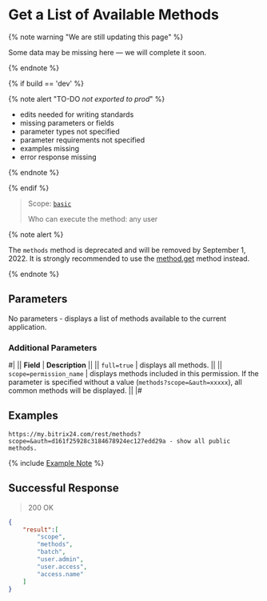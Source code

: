 # Get a List of Available Methods

{% note warning "We are still updating this page" %}

Some data may be missing here — we will complete it soon.

{% endnote %}

{% if build == 'dev' %}

{% note alert "TO-DO _not exported to prod_" %}

- edits needed for writing standards
- missing parameters or fields
- parameter types not specified
- parameter requirements not specified
- examples missing
- error response missing

{% endnote %}

{% endif %}

> Scope: [`basic`](../../scopes/permissions.md)
>
> Who can execute the method: any user

{% note alert %}

The `methods` method is deprecated and will be removed by September 1, 2022. It is strongly recommended to use the [method.get](./method-get.md) method instead.

{% endnote %}

## Parameters

No parameters - displays a list of methods available to the current application.

### Additional Parameters

#|
|| **Field** | **Description** ||
|| `full=true` | displays all methods. ||
|| `scope=permission_name` | displays methods included in this permission. If the parameter is specified without a value (`methods?scope=&auth=xxxxx`), all common methods will be displayed. ||
|#

## Examples

```http
https://my.bitrix24.com/rest/methods?scope=&auth=d161f25928c3184678924ec127edd29a - show all public methods.
```

{% include [Example Note](../../../_includes/examples.md) %}

## Successful Response

> 200 OK
```json
{
    "result":[
        "scope",
        "methods",
        "batch",
        "user.admin",
        "user.access",
        "access.name"
    ]
}
```